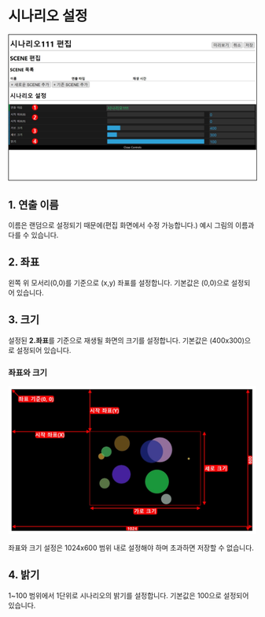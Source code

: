 # 시나리오 설정

<img src="./img/edit/editScenario.jpg" style="border: 1px solid"/>

## 1. 연출 이름
이름은 랜덤으로 설정되기 때문에(편집 화면에서 수정 가능합니다.) 예시 그림의 이름과 다를 수 있습니다.

## 2. 좌표
왼쪽 위 모서리(0,0)를 기준으로 (x,y) 좌표를 설정합니다. 기본값은 (0,0)으로 설정되어 있습니다.

## 3. 크기
설정된 **2.좌표**를 기준으로 재생될 화면의 크기를 설정합니다. 기본값은 (400x300)으로 설정되어 있습니다.

### 좌표와 크기

<img src="./img/edit/scenarioSize.jpg"/>

좌표와 크기 설정은 1024x600 범위 내로 설정해야 하며 초과하면 저장할 수 없습니다.

## 4. 밝기
1~100 범위에서 1단위로 시나리오의 밝기를 설정합니다. 기본값은 100으로 설정되어 있습니다.
